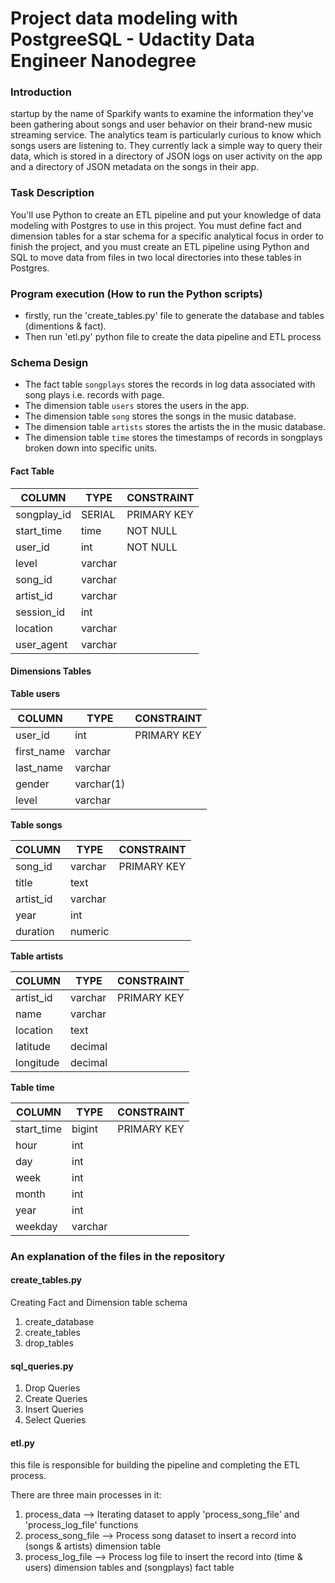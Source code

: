 # Project data modeling with PostgreeSQL - Udactity Data Engineer Nanodegree

### Introduction

startup by the name of Sparkify wants to examine the information they've been gathering about songs and user behavior on their brand-new music streaming service. The analytics team is particularly curious to know which songs users are listening to. They currently lack a simple way to query their data, which is stored in a directory of JSON logs on user activity on the app and a directory of JSON metadata on the songs in their app.

### Task Description

You'll use Python to create an ETL pipeline and put your knowledge of data modeling with Postgres to use in this project. You must define fact and dimension tables for a star schema for a specific analytical focus in order to finish the project, and you must create an ETL pipeline using Python and SQL to move data from files in two local directories into these tables in Postgres.

### Program execution (How to run the Python scripts)

* firstly, run the 'create_tables.py' file to generate the database and tables (dimentions & fact).
* Then run 'etl.py' python file to create the data pipeline and ETL process 


### Schema Design

* The fact table `songplays` stores the records in log data associated with song plays i.e. records with page.
* The dimension table `users` stores the users in the app.
* The dimension table `song` stores the songs in the music database.
* The dimension table `artists` stores the artists the in the music database.
* The dimension table `time` stores the timestamps of records in songplays broken down into specific units.

#### Fact Table

| COLUMN | TYPE | CONSTRAINT |
|---	|---	|---	|	
|   songplay_id	| SERIAL  	|   PRIMARY KEY	| 
|   start_time	|   time	|   NOT NULL	| 
|   user_id	|   int	|   NOT NULL	| 
|   level	|   varchar |   	| 
|   song_id	|   varchar	|   	| 
|   artist_id	|   varchar	|   	| 
|   session_id	|   int	|   	| 
|   location	|   varchar	|   	| 
|   user_agent	|   varchar	|   	| 

#### Dimensions Tables
 **Table users**
 
| COLUMN  	| TYPE  	| CONSTRAINT  	|
|---	|---	|---	|	
|   user_id	| int  	|   PRIMARY KEY	| 
|   first_name	|   varchar	|  	| 
|   last_name	|   varchar	|  	| 
|   gender	|   varchar(1) |   	| 
|   level	|   varchar	|   	| 

**Table songs**

| COLUMN  	| TYPE  	| CONSTRAINT   	|
|---	|---	|---	|	
|   song_id	| varchar  	|   PRIMARY KEY	| 
|   title	|   text	|  	| 
|   artist_id	|   varchar	|   	| 
|   year	|   int |   	| 
|   duration	|   numeric	|   	| 

**Table artists**

| COLUMN  	| TYPE  	| CONSTRAINT   	|
|---	|---	|---	|	
|   artist_id	| varchar  	|   PRIMARY KEY	| 
|   name	|   varchar	|   	| 
|   location	|   text	|   	| 
|   latitude	|   decimal	|   	| 
|   longitude	|   decimal |   	| 

**Table time**
 
| COLUMN  	| TYPE  	| CONSTRAINT   	|
|---	|---	|---	|	
|   start_time	| bigint  	|   PRIMARY KEY	| 
|   hour	|   int	|   	| 
|   day	|   int	|   	| 
|   week	|   int	|   	| 
|   month	|   int	|   	| 
|   year	|   int	|   	| 
|   weekday	|   varchar	|   	| 

### An explanation of the files in the repository

#### create_tables.py
Creating Fact and Dimension table schema

1. create_database
2. create_tables
3. drop_tables


#### sql_queries.py
1. Drop Queries
2. Create Queries
3. Insert Queries
4. Select Queries


#### etl.py
this file is responsible for building the pipeline and completing the ETL process.

There are three main processes in it:
1. process_data --> Iterating dataset to apply 'process_song_file' and 'process_log_file' functions
2. process_song_file -->  Process song dataset to insert a record into (songs & artists) dimension table
3. process_log_file --> Process log file to insert the record into (time & users) dimension tables and (songplays) fact table

